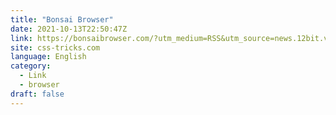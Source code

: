 ```yaml
---
title: "Bonsai Browser"
date: 2021-10-13T22:50:47Z
link: https://bonsaibrowser.com/?utm_medium=RSS&utm_source=news.12bit.vn
site: css-tricks.com
language: English
category:
  - Link
  - browser
draft: false
---
```

